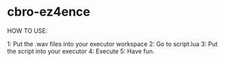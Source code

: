 # cbro-ez4ence

HOW TO USE:

1: Put the .wav files into your executor workspace
2: Go to script.lua
3: Put the script into your executor
4: Execute
5: Have fun.
